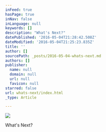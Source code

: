 ```yaml
---
inFeed: true
hasPage: true
inNav: false
inLanguage: null
keywords: []
description: "What's Next?"
datePublished: '2016-05-04T21:28:42.508Z'
dateModified: '2016-05-04T21:25:23.835Z'
title: ''
author: []
sourcePath: _posts/2016-05-04-whats-next.md
authors: []
publisher:
  name: null
  domain: null
  url: null
  favicon: null
starred: false
url: whats-next/index.html
_type: Article

---
```

![](https://the-grid-user-content.s3-us-west-2.amazonaws.com/0d15394d-2ccd-4e25-a632-b4100a2da220.jpg)

What's Next?